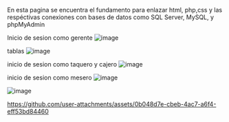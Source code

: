 En esta pagina se encuentra el fundamento para enlazar html, php,css y las respéctivas conexiones con bases de datos como SQL Server, MySQL, y phpMyAdmin


Inicio de sesion como gerente
![image](https://github.com/user-attachments/assets/7fa28ec6-f9ed-40f4-9262-fb2dbbf54e22)


tablas
![image](https://github.com/user-attachments/assets/fc7b8ba2-0de7-4486-b0d4-0e35b71cd31b)


inicio de sesion como taquero y cajero
![image](https://github.com/user-attachments/assets/ca01d660-6789-4817-9f22-d5eb7c3058db)



inicio de sesion como mesero
![image](https://github.com/user-attachments/assets/c4e45352-d74d-4b71-b287-6e1a588032e4)


![image](https://github.com/user-attachments/assets/d041da7e-f049-4e57-8325-311356ee3ee1)




https://github.com/user-attachments/assets/0b048d7e-cbeb-4ac7-a6f4-eff53bd84460



<!-- https://drive.google.com/file/d/1QGbLFfHFK2I59farbw4LZJ8m6HaeB5Fe/view?usp=sharing -->

